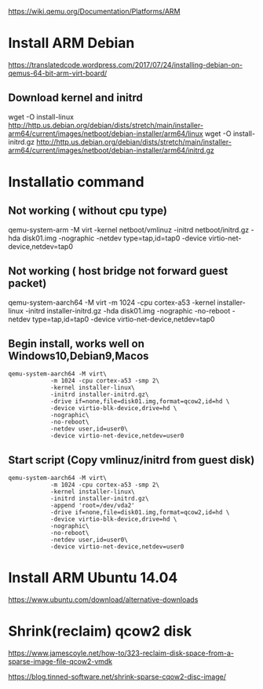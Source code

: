 https://wiki.qemu.org/Documentation/Platforms/ARM

# Install ARM Debian
https://translatedcode.wordpress.com/2017/07/24/installing-debian-on-qemus-64-bit-arm-virt-board/

## Download kernel and initrd
wget -O install-linux http://http.us.debian.org/debian/dists/stretch/main/installer-arm64/current/images/netboot/debian-installer/arm64/linux
wget -O install-initrd.gz http://http.us.debian.org/debian/dists/stretch/main/installer-arm64/current/images/netboot/debian-installer/arm64/initrd.gz

# Installatio command
## Not working ( without cpu type)
qemu-system-arm -M virt  -kernel netboot/vmlinuz -initrd netboot/initrd.gz -hda disk01.img -nographic -netdev type=tap,id=tap0 -device virtio-net-device,netdev=tap0


## Not working ( host bridge not forward guest packet)
qemu-system-aarch64 -M virt -m 1024 -cpu cortex-a53 -kernel installer-linux -initrd installer-initrd.gz -hda disk01.img -nographic -no-reboot -netdev type=tap,id=tap0 -device virtio-net-device,netdev=tap0

## Begin install, works well on Windows10,Debian9,Macos
```
qemu-system-aarch64 -M virt\
			-m 1024 -cpu cortex-a53 -smp 2\
			-kernel installer-linux\
			-initrd installer-initrd.gz\
			-drive if=none,file=disk01.img,format=qcow2,id=hd \
			-device virtio-blk-device,drive=hd \
			-nographic\
			-no-reboot\
			-netdev user,id=user0\
			-device virtio-net-device,netdev=user0
```

## Start script (Copy vmlinuz/initrd from guest disk)
```
qemu-system-aarch64 -M virt\
			-m 1024 -cpu cortex-a53 -smp 2\
			-kernel installer-linux\
			-initrd installer-initrd.gz\
			-append 'root=/dev/vda2'
			-drive if=none,file=disk01.img,format=qcow2,id=hd \
			-device virtio-blk-device,drive=hd \
			-nographic\
			-no-reboot\
			-netdev user,id=user0\
			-device virtio-net-device,netdev=user0
```


# Install ARM Ubuntu 14.04
https://www.ubuntu.com/download/alternative-downloads

# Shrink(reclaim) qcow2 disk
https://www.jamescoyle.net/how-to/323-reclaim-disk-space-from-a-sparse-image-file-qcow2-vmdk

https://blog.tinned-software.net/shrink-sparse-cqow2-disc-image/
